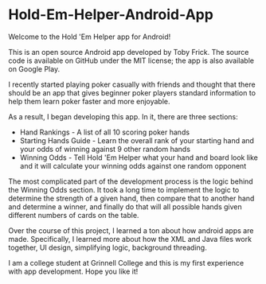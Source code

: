 # Hold-Em-Helper-Android-App

Welcome to the Hold 'Em Helper app for Android!

This is an open source Android app developed by Toby Frick. The source code is available on GitHub under the MIT license; the app is also available on Google Play.

I recently started playing poker casually with friends and thought that there should be an app that gives beginner poker players standard information to help them learn poker faster and more enjoyable.

As a result, I began developing this app. In it, there are three sections:

- Hand Rankings - A list of all 10 scoring poker hands
- Starting Hands Guide - Learn the overall rank of your starting hand and your odds of winning against 9 other random hands
- Winning Odds - Tell Hold 'Em Helper what your hand and board look like and it will calculate your winning odds against one random opponent

The most complicated part of the development process is the logic behind the Winning Odds section. It took a long time to implement the logic to determine the strength of a given hand,
then compare that to another hand and determine a winner, and finally do that will all possible hands given different numbers of cards on the table.

Over the course of this project, I learned a ton about how android apps are made. Specifically, I learned more about how the XML and Java files work together,
UI design, simplifying logic, background threading.

I am a college student at Grinnell College and this is my first experience with app development. Hope you like it!
